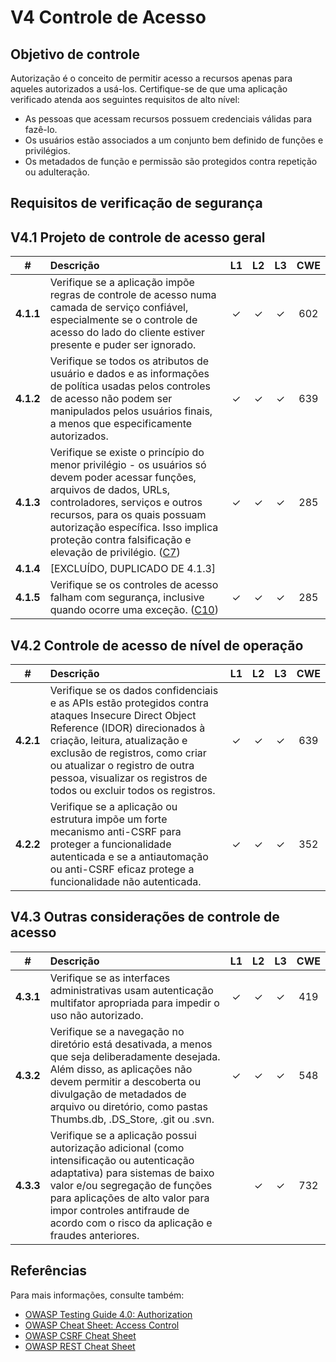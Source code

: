 # V4 Controle de Acesso

## Objetivo de controle

Autorização é o conceito de permitir acesso a recursos apenas para aqueles autorizados a usá-los. Certifique-se de que uma aplicação verificado atenda aos seguintes requisitos de alto nível:

* As pessoas que acessam recursos possuem credenciais válidas para fazê-lo.
* Os usuários estão associados a um conjunto bem definido de funções e privilégios.
* Os metadados de função e permissão são protegidos contra repetição ou adulteração.

## Requisitos de verificação de segurança

## V4.1 Projeto de controle de acesso geral

| # | Descrição | L1 | L2 | L3 | CWE |
| :---: | :--- | :---: | :---: | :---: | :---: |
| **4.1.1** | Verifique se a aplicação impõe regras de controle de acesso numa camada de serviço confiável, especialmente se o controle de acesso do lado do cliente estiver presente e puder ser ignorado. | ✓ | ✓ | ✓ | 602 |
| **4.1.2** | Verifique se todos os atributos de usuário e dados e as informações de política usadas pelos controles de acesso não podem ser manipulados pelos usuários finais, a menos que especificamente autorizados. | ✓ | ✓ | ✓ | 639 |
| **4.1.3** | Verifique se existe o princípio do menor privilégio - os usuários só devem poder acessar funções, arquivos de dados, URLs, controladores, serviços e outros recursos, para os quais possuam autorização específica. Isso implica proteção contra falsificação e elevação de privilégio. ([C7](https://owasp.org/www-project-proactive-controls/#div-numbering)) | ✓ | ✓ | ✓ | 285 |
| **4.1.4** | [EXCLUÍDO, DUPLICADO DE 4.1.3] | | | | |
| **4.1.5** | Verifique se os controles de acesso falham com segurança, inclusive quando ocorre uma exceção. ([C10](https://owasp.org/www-project-proactive-controls/#div-numbering)) | ✓ | ✓ | ✓ | 285 |

## V4.2 Controle de acesso de nível de operação

| # | Descrição | L1 | L2 | L3 | CWE |
| :---: | :--- | :---: | :---: | :---: | :---: |
| **4.2.1** | Verifique se os dados confidenciais e as APIs estão protegidos contra ataques Insecure Direct Object Reference (IDOR) direcionados à criação, leitura, atualização e exclusão de registros, como criar ou atualizar o registro de outra pessoa, visualizar os registros de todos ou excluir todos os registros. | ✓ | ✓ | ✓ | 639 |
| **4.2.2** | Verifique se a aplicação ou estrutura impõe um forte mecanismo anti-CSRF para proteger a funcionalidade autenticada e se a antiautomação ou anti-CSRF eficaz protege a funcionalidade não autenticada. | ✓ | ✓ | ✓ | 352 |

## V4.3 Outras considerações de controle de acesso

| # | Descrição | L1 | L2 | L3 | CWE |
| :---: | :--- | :---: | :---: | :---: | :---: |
| **4.3.1** | Verifique se as interfaces administrativas usam autenticação multifator apropriada para impedir o uso não autorizado. | ✓ | ✓ | ✓ | 419 |
| **4.3.2** | Verifique se a navegação no diretório está desativada, a menos que seja deliberadamente desejada. Além disso, as aplicações não devem permitir a descoberta ou divulgação de metadados de arquivo ou diretório, como pastas Thumbs.db, .DS_Store, .git ou .svn. | ✓ | ✓ | ✓ | 548 |
| **4.3.3** | Verifique se a aplicação possui autorização adicional (como intensificação ou autenticação adaptativa) para sistemas de baixo valor e/ou segregação de funções para aplicações de alto valor para impor controles antifraude de acordo com o risco da aplicação e fraudes anteriores. | | ✓ | ✓ | 732 |

## Referências

Para mais informações, consulte também:

* [OWASP Testing Guide 4.0: Authorization](https://owasp.org/www-project-web-security-testing-guide/v41/4-Web_Application_Security_Testing/05-Authorization_Testing/README.html)
* [OWASP Cheat Sheet: Access Control](https://cheatsheetseries.owasp.org/cheatsheets/Access_Control_Cheat_Sheet.html)
* [OWASP CSRF Cheat Sheet](https://cheatsheetseries.owasp.org/cheatsheets/Cross-Site_Request_Forgery_Prevention_Cheat_Sheet.html)
* [OWASP REST Cheat Sheet](https://cheatsheetseries.owasp.org/cheatsheets/REST_Security_Cheat_Sheet.html)

